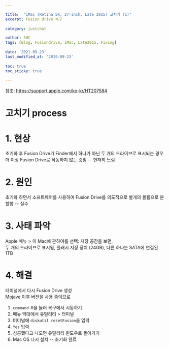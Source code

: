 ```yaml
---

title:  "iMac (Retina 5K, 27-inch, Late 2015) 고치기 (1)"  
excerpt: Fusion drive 복구  
  
category: justchat  

author: SHC
tags: [Blog, Fusiondrive, iMac, Late2015, Fixing]  
  
date: '2021-09-23'  
last_modified_at: '2019-09-23'  
  
toc: true  
toc_sticky: true  
  
---  
```


참조: <https://support.apple.com/ko-kr/HT207584>  

# 고치기 process

# 1. 현상

초기화 후 Fusion Drive가 Finder에서 하나가 아닌 두 개의 드라이브로 표시되는 경우 더 이상 Fusion Drive로 작동하지 않는 것임 -- 현저히 느림

# 2. 원인

초기화 하면서 소프트웨어를 사용하여 Fusion Drive를 의도적으로 별개의 볼륨으로 분할함 -- 실수

# 3. 사태 파악

Apple 메뉴 > 이 Mac에 관하여를 선택: 저장 공간을 보면,  
두 개의 드라이브로 표시됨, 플래시 저장 장치 (24GB), 다른 하나는 SATA에 연결된 1TB  

# 4. 해결

터미널에서 다시 Fusion Drive 생성  
Mojave 이후 버전을 사용 중이므로  

1. `command-R`을 눌러 복구에서 시동하기
2. 메뉴 막대에서 유틸리티 > 터미널
3. 터미널에 `diskutil resetFusion`을 입력
4. `Yes` 입력
5. 성공했다고 나오면 유틸리티 윈도우로 돌아가기
6. Mac OS 다시 설치 -- 초기화 완료
